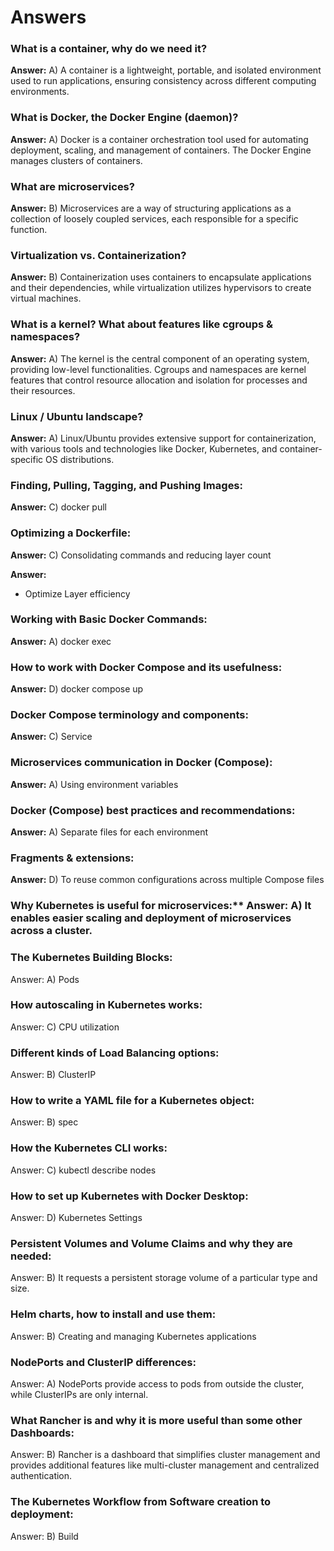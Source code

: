 # Answers
### What is a container, why do we need it?
**Answer:** A) A container is a lightweight, portable, and isolated environment used to run applications, ensuring consistency across different computing environments.

### What is Docker, the Docker Engine (daemon)?
**Answer:** A) Docker is a container orchestration tool used for automating deployment, scaling, and management of containers. The Docker Engine manages clusters of containers.

### What are microservices?
**Answer:** B) Microservices are a way of structuring applications as a collection of loosely coupled services, each responsible for a specific function.

### Virtualization vs. Containerization?
**Answer:** B) Containerization uses containers to encapsulate applications and their dependencies, while virtualization utilizes hypervisors to create virtual machines.

### What is a kernel? What about features like cgroups & namespaces?
**Answer:** A) The kernel is the central component of an operating system, providing low-level functionalities. Cgroups and namespaces are kernel features that control resource allocation and isolation for processes and their resources.

### Linux / Ubuntu landscape?
**Answer:** A) Linux/Ubuntu provides extensive support for containerization, with various tools and technologies like Docker, Kubernetes, and container-specific OS distributions.

### Finding, Pulling, Tagging, and Pushing Images:
**Answer:** C) docker pull

### Optimizing a Dockerfile:
**Answer:** C) Consolidating commands and reducing layer count

**Answer:**
- Optimize Layer efficiency
### Working with Basic Docker Commands:
**Answer:** A) docker exec

### How to work with Docker Compose and its usefulness:
**Answer:** D) docker compose up

### Docker Compose terminology and components:
**Answer:** C) Service

### Microservices communication in Docker (Compose):
**Answer:** A) Using environment variables

### Docker (Compose) best practices and recommendations:
**Answer:** A) Separate files for each environment

### Fragments & extensions:
**Answer:** D) To reuse common configurations across multiple Compose files

### Why Kubernetes is useful for microservices:** Answer: A) It enables easier scaling and deployment of microservices across a cluster.

### The Kubernetes Building Blocks:
Answer: A) Pods
### How autoscaling in Kubernetes works:
Answer: C) CPU utilization
### Different kinds of Load Balancing options:
Answer: B) ClusterIP
### How to write a YAML file for a Kubernetes object:
Answer: B) spec
### How the Kubernetes CLI works:
Answer: C) kubectl describe nodes
### How to set up Kubernetes with Docker Desktop:
Answer: D) Kubernetes Settings
### Persistent Volumes and Volume Claims and why they are needed:
Answer: B) It requests a persistent storage volume of a particular type and size.
### Helm charts, how to install and use them:
Answer: B) Creating and managing Kubernetes applications
### NodePorts and ClusterIP differences:
Answer: A) NodePorts provide access to pods from outside the cluster, while ClusterIPs are only internal.
### What Rancher is and why it is more useful than some other Dashboards:
Answer: B) Rancher is a dashboard that simplifies cluster management and provides additional features like multi-cluster management and centralized authentication.
### The Kubernetes Workflow from Software creation to deployment:
Answer: B) Build